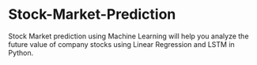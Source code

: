 # Stock-Market-Prediction
 Stock Market prediction using Machine Learning will help you analyze the future value of company stocks using Linear Regression and LSTM in Python.
